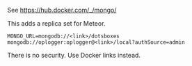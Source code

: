 See https://hub.docker.com/_/mongo/

This adds a replica set for Meteor.

```
MONGO_URL=mongodb://<link>/dotsboxes
mongodb://oplogger:oplogger@<link>/local?authSource=admin
```

There is no security.  Use Docker links instead.
